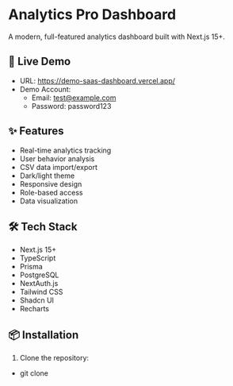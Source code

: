 # Analytics Pro Dashboard

A modern, full-featured analytics dashboard built with Next.js 15+.

## 🚀 Live Demo
- URL: https://demo-saas-dashboard.vercel.app/
- Demo Account: 
  - Email: test@example.com
  - Password: password123

## ✨ Features
- Real-time analytics tracking
- User behavior analysis
- CSV data import/export
- Dark/light theme
- Responsive design
- Role-based access
- Data visualization

## 🛠 Tech Stack
- Next.js 15+
- TypeScript
- Prisma
- PostgreSQL
- NextAuth.js
- Tailwind CSS
- Shadcn UI
- Recharts

## 📦 Installation

1. Clone the repository:
- git clone
